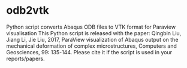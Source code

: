 # odb2vtk
Python script converts Abaqus ODB files to VTK format for Paraview visualisation
This Python script is released with the paper:
Qingbin Liu, Jiang Li, Jie Liu, 2017, ParaView visualization of Abaqus output on the mechanical deformation of complex microstructures, Computers and Geosciences, 99: 135-144.
Please cite it if the script is used in your reports/papers.
